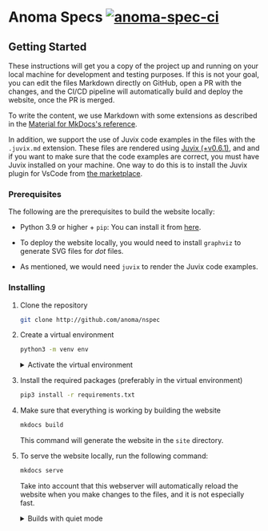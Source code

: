 # Anoma Specs [![anoma-spec-ci](https://github.com/anoma/nspec/actions/workflows/ci.yml/badge.svg)](https://github.com/anoma/nspec/actions/workflows/ci.yml)

<!-- --8<-- [start:all]-- -->

## Getting Started

These instructions will get you a copy of the project up and running on your
local machine for development and testing purposes. If this is not your goal,
you can edit the files Markdown directly on GitHub, open a PR with the changes,
and the CI/CD pipeline will automatically build and deploy the website, once
the PR is merged.

To write the content, we use Markdown with some extensions as described in the
[Material for MkDocs's reference](https://squidfunk.github.io/mkdocs-material/reference/).

In addition, we support the use of Juvix code examples in the files with the
`.juvix.md` extension. These files are rendered using [Juvix
(+v0.6.1)](https://docs.juvix.org/), and and if you want to make sure that the
code examples are correct, you must have Juvix installed on your machine. One
way to do this is to install the Juvix plugin for VsCode from [the
marketplace](https://marketplace.visualstudio.com/items?itemName=heliax.juvix-mode).

### Prerequisites

The following are the prerequisites to build the website locally:

- Python 3.9 or higher + `pip`: You can install it from [here](https://www.python.org/downloads/).

- To deploy the website locally, you would need to install `graphviz` to generate SVG files for *dot* files.

- As mentioned, we would need `juvix` to render the Juvix code examples.

### Installing

1. Clone the repository

    ```bash
    git clone http://github.com/anoma/nspec
    ```

2. Create a virtual environment

    ```bash
    python3 -m venv env
    ```

    <details> <summary> Activate the virtual environment </summary>

    Make sure to activate the virtual environment before proceeding. If you are using
    `bash`, you can do this by running:

    ```bash
    source env/bin/activate
    ```

    On `fish`, you can do this by running:

    ```bash
    source env/bin/activate.fish
    ```

    On `zsh`, you can do this by running:

    ```bash
    source env/bin/activate
    ```

    </details>

3. Install the required packages (preferably in the virtual environment)

    ```bash
    pip3 install -r requirements.txt
    ```

4. Make sure that everything is working by building the website

    ```bash
    mkdocs build
    ```

    This command will generate the website in the `site` directory.

5. To serve the website locally, run the following command:

    ```bash
    mkdocs serve
    ```

    Take into account that this webserver will automatically reload the website
    when you make changes to the files, and it is not especially fast.

    <details> <summary> Builds with quiet mode </summary>

     By default, both `make build` or `make serve` are not configured to use the
    `--quiet` flag that suppresses the output of the build process, including
    warnings and errors. If you don't see all this output, you can run:

    ```bash
    MKDOCSFLAGS=--quiet make build
    ```

    ```bash
    make test-build
    ```

    </details>

<!-- --8<-- [end:all]-- -->